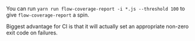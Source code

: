
You can run `yarn run flow-coverage-report -i *.js --threshold 100` to give `flow-coverage-report` a spin.

Biggest advantage for CI is that it will actually set an appropriate non-zero exit code on failures.
